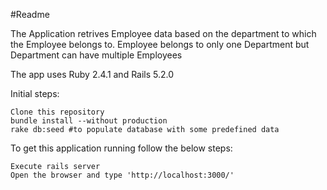 #Readme

The Application retrives Employee data based on the department to which the Employee belongs to.
Employee belongs to only one Department but Department can have multiple Employees


The app uses Ruby 2.4.1 and Rails 5.2.0

Initial steps:

    Clone this repository
    bundle install --without production
    rake db:seed #to populate database with some predefined data

To get this application running follow the below steps:

    Execute rails server
    Open the browser and type 'http://localhost:3000/'

